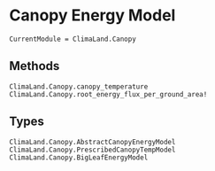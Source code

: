 # Canopy Energy Model

```@meta
CurrentModule = ClimaLand.Canopy
```

## Methods

```@docs
ClimaLand.Canopy.canopy_temperature
ClimaLand.Canopy.root_energy_flux_per_ground_area!
```

## Types

```@docs
ClimaLand.Canopy.AbstractCanopyEnergyModel
ClimaLand.Canopy.PrescribedCanopyTempModel
ClimaLand.Canopy.BigLeafEnergyModel
```